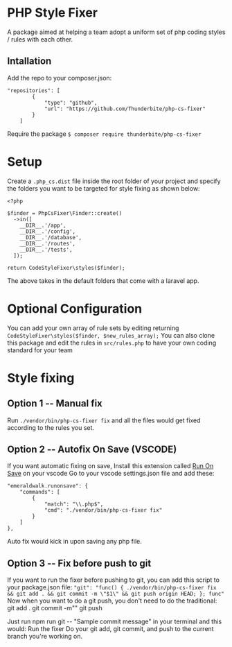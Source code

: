 # PHP Style Fixer

A package aimed at helping a team adopt a uniform set of php coding styles / rules with each other.
## Intallation

Add the repo to your composer.json:
```
"repositories": [
        {
            "type": "github",
            "url": "https://github.com/Thunderbite/php-cs-fixer"
        }
    ]
```

Require the package
`$ composer require thunderbite/php-cs-fixer`

# Setup
Create a `.php_cs.dist` file inside the root folder of your project and specify the folders you want to be targeted for style fixing as shown below:
```
<?php

$finder = PhpCsFixer\Finder::create()
  ->in([
    __DIR__.'/app',
    __DIR__.'/config',
    __DIR__.'/database',
    __DIR__.'/routes',
    __DIR__.'/tests',
  ]);

return CodeStyleFixer\styles($finder);
```
The above takes in the default folders that come with a laravel app.

# Optional Configuration
You can add your own array of rule sets by editing returning `CodeStyleFixer\styles($finder, $new_rules_array);`
You can also clone this package and edit the rules in `src/rules.php` to have your own coding standard for your team


# Style fixing
## Option 1 -- Manual fix
Run `./vendor/bin/php-cs-fixer fix` and all the files would get fixed according to the rules you set.

## Option 2 -- Autofix On Save (VSCODE)
If you want automatic fixing on save,
Install this extension called [Run On Save](https://marketplace.visualstudio.com/items?itemName=emeraldwalk.RunOnSave#:~:text=Run%20On%20Save%20for%20Visual,don%27t%20trigger%20the%20commands.) on your vscode
Go to your vscode settings.json file and add these:
```
"emeraldwalk.runonsave": {
    "commands": [
        {
            "match": "\\.php$",
            "cmd": "./vendor/bin/php-cs-fixer fix"
        }
    ]
},
```
Auto fix would kick in upon saving any php file.

## Option 3 -- Fix before push to git
If you want to run the fixer before pushing to git, you can add this script to your package.json file:
`"git": "func() { ./vendor/bin/php-cs-fixer fix && git add . && git commit -m \"$1\" && git push origin HEAD; }; func"`
Now when you want to do a git push, you don't need to do the traditional:
git add .
git commit -m""
git push

Just run npm run git -- "Sample commit message" in your terminal and this would:
Run the fixer
Do your git add, git commit, and push to the current branch you're working on.




